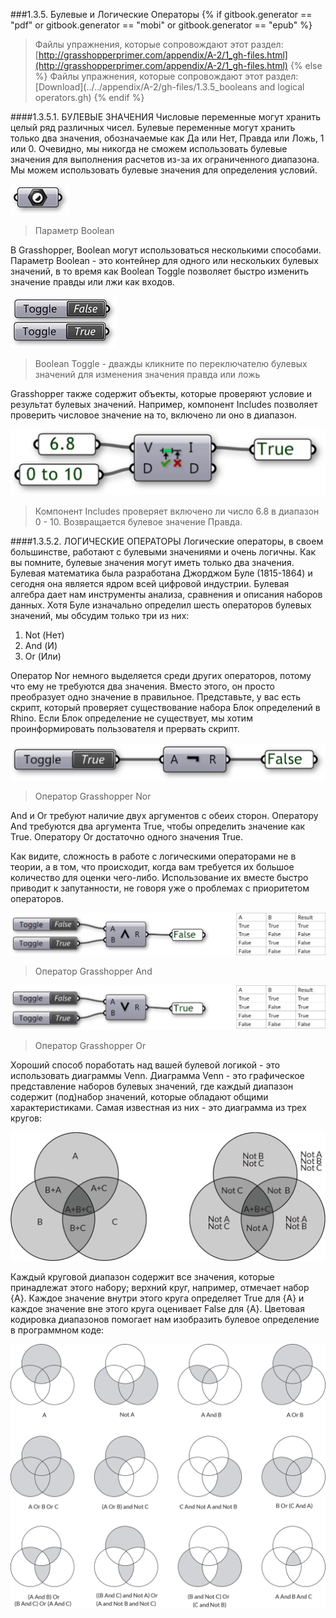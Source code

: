 ###1.3.5. Булевые и Логические Операторы
{% if gitbook.generator == "pdf" or gitbook.generator == "mobi" or gitbook.generator == "epub" %}
>Файлы упражнения, которые сопровождают этот раздел: [http://grasshopperprimer.com/appendix/A-2/1_gh-files.html](http://grasshopperprimer.com/appendix/A-2/1_gh-files.html)
{% else %}
>Файлы упражнения, которые сопровождают этот раздел: [Download](../../appendix/A-2/gh-files/1.3.5_booleans and logical operators.gh)
{% endif %}

####1.3.5.1. БУЛЕВЫЕ ЗНАЧЕНИЯ
Числовые переменные могут хранить целый ряд различных чисел. Булевые переменные могут хранить только два значения, обозначаемые как Да или Нет, Правда или Ложь, 1 или 0. Очевидно, мы никогда не сможем использовать булевые значения для выполнения расчетов из-за их ограниченного диапазона. Мы можем использовать булевые значения для определения условий.

![](images/1-3-5/1-3-5_001-boolean-parameter.png)
>Параметр Boolean

В Grasshopper, Boolean могут использоваться несколькими способами. Параметр Boolean - это контейнер для одного или нескольких булевых значений, в то время как Boolean Toggle позволяет быстро изменить значение правды или лжи как входов.

![](images/1-3-5/1-3-5_002-boolean-toggle.png)
>Boolean Toggle - дважды кликните по переключателю булевых значений для изменения значения правда или ложь

Grasshopper также содержит объекты, которые проверяют условие и результат булевых значений. Например, компонент Includes позволяет проверить числовое значение на то, включено ли оно в диапазон.

![](images/1-3-5/1-3-5_003-includes.png)
>Компонент Includes проверяет включено ли число 6.8 в диапазон 0 - 10. Возвращается булевое значение Правда.

####1.3.5.2. ЛОГИЧЕСКИЕ ОПЕРАТОРЫ
Логические операторы, в своем большинстве, работают с булевыми значениями и очень логичны. 
Как вы помните, булевые значения могут иметь только два значения. 
Булевая математика была разработана Джорджом Буле (1815-1864) и сегодня она является
ядром всей цифровой индустрии. Булевая алгебра дает нам инструменты анализа, 
сравнения и описания наборов данных. Хотя Буле изначально определил шесть операторов
булевых значений, мы обсудим только три из них:

1. Not (Нет)
2. And (И)
3. Or (Или)

Оператор Nor немного выделяется среди других операторов, потому что ему не требуются
два значения. Вместо этого, он просто преобразует одно значение в правильное. 
Представьте, у вас есть скрипт, который проверяет существование набора Блок 
определений в Rhino. Если Блок определение не существует, мы хотим проинформировать 
пользователя и прервать скрипт.

![](images/1-3-5/1-3-5_004-not.png)
>Оператор Grasshopper Nor

And и Or требуют наличие двух аргументов с обеих сторон. Оператору And требуются два аргумента
True, чтобы определить значение как True. Оператору Or достаточно одного значения True.

Как видите, сложность в работе с логическими операторами не в теории, а в том, что происходит, когда вам требуется их большое количество для оценки чего-либо. Использование их вместе быстро приводит к запутанности, не говоря уже о проблемах с приоритетом операторов.

![](images/1-3-5/1-3-5_005-and.png)
>Оператор Grasshopper And

![](images/1-3-5/1-3-5_006-or.png)
>Оператор Grasshopper Or

Хороший способ поработать над вашей булевой логикой - это использовать диаграммы Venn. 
Диаграмма Venn - это графическое представление наборов булевых значений, где 
каждый диапазон содержит (под)набор значений, которые обладают общими характеристиками.
Самая известная из них - это диаграмма из трех кругов:

![](images/1-3-5/1-3-5_007-venn-diagram.png)

Каждый круговой диапазон содержит все значения, которые принадлежат этого набору; верхний круг, например, отмечает набор {A}. Каждое значение внутри этого круга определяет True для {A} и каждое значение вне этого круга оценивает False для {A}. Цветовая кодировка диапазонов помогает нам изобразить булевое определение в программном коде:

![](images/1-3-5/1-3-5_008-venn-diagram-examples.png)
